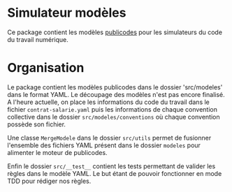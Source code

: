 # Simulateur modèles

Ce package contient les modèles [publicodes](https://publi.codes/) pour les simulateurs du code du travail numérique.

# Organisation

Le package contient les modèles publicodes dans le dossier 'src/modeles' dans le format YAML. 
Le découpage des modèles n'est pas encore finalisé. 
A l'heure actuelle, on place les informations du code du travail dans le fichier `contrat-salarie.yaml`
puis les informations de chaque convention collective dans le dossier `src/modeles/conventions`
où chaque convention possède son fichier.

Une classe `MergeModele` dans le dossier `src/utils` permet de fusionner l'ensemble des fichiers YAML présent dans le dossier `modeles` pour alimenter le moteur de publicodes.

Enfin le dossier `src/__test__` contient les tests permettant de valider les règles dans le modèle YAML. 
Le but étant de pouvoir fonctionner en mode TDD pour rédiger nos règles.
